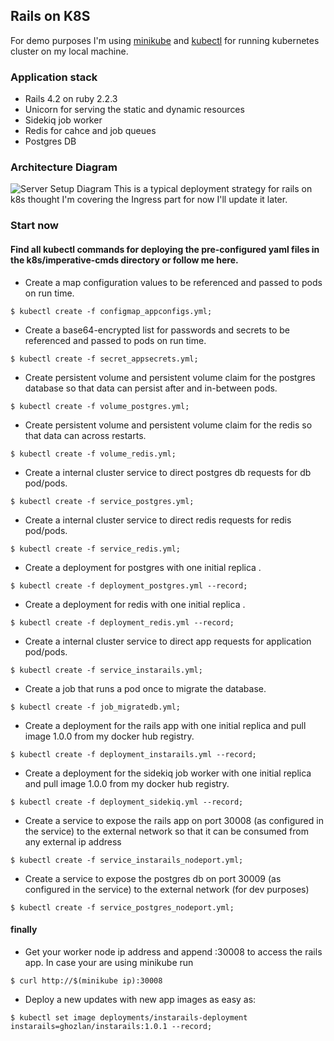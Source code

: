 ## Rails on K8S

For demo purposes I'm using [minikube]([https://kubernetes.io/docs/setup/learning-environment/minikube/](https://kubernetes.io/docs/setup/learning-environment/minikube/)) and [kubectl]([https://kubernetes.io/docs/tasks/tools/install-kubectl/](https://kubernetes.io/docs/tasks/tools/install-kubectl/)) for running kubernetes cluster on my local machine. 


### Application stack

- Rails 4.2 on ruby 2.2.3
- Unicorn for serving the static and dynamic resources 
- Sidekiq job worker
- Redis for cahce and job queues
- Postgres DB

### Architecture Diagram

![Server Setup Diagram](https://github.com/ghozln/rails-on-k8s/blob/master/rails-on-k8s.jpg) This is a typical deployment strategy for rails on k8s thought I'm covering the Ingress part for now I'll update it later.

### Start now
#### Find all kubectl commands for deploying the pre-configured yaml files in the k8s/imperative-cmds directory or follow me here.
- Create a map configuration values to be referenced and passed to pods on run time.
```
$ kubectl create -f configmap_appconfigs.yml; 
```
- Create a base64-encrypted list for passwords and secrets to be referenced and passed to pods on run time.
```
$ kubectl create -f secret_appsecrets.yml; 
```
- Create persistent volume and persistent volume claim for the postgres database so that data can persist after and in-between pods.
```
$ kubectl create -f volume_postgres.yml; 
```
- Create persistent volume and persistent volume claim for the redis so that data can across restarts.
```
$ kubectl create -f volume_redis.yml; 
```
- Create a internal cluster service to direct postgres db requests for db pod/pods.
```
$ kubectl create -f service_postgres.yml;
```
- Create a internal cluster service to direct redis requests for redis pod/pods.
```
$ kubectl create -f service_redis.yml;
```
- Create a deployment for postgres with one initial replica .
```
$ kubectl create -f deployment_postgres.yml --record;
```
- Create a deployment for redis with one initial replica .
```
$ kubectl create -f deployment_redis.yml --record;
```
- Create a internal cluster service to direct app requests for application pod/pods.
```
$ kubectl create -f service_instarails.yml; 
```
- Create a job that runs a pod once to migrate the database.
```
$ kubectl create -f job_migratedb.yml; 
```
- Create a deployment for the rails app with one initial replica and pull image 1.0.0 from my docker hub registry.
```
$ kubectl create -f deployment_instarails.yml --record; 
```
- Create a deployment for the sidekiq job worker with one initial replica and pull image 1.0.0 from my docker hub registry.
```
$ kubectl create -f deployment_sidekiq.yml --record; 
```
- Create a service to expose the rails app on port 30008 (as configured in the service) to the external network so that it can be consumed from any external ip address
```
$ kubectl create -f service_instarails_nodeport.yml; 
```
- Create a service to expose the postgres db on port 30009 (as configured  in the service) to the external network (for dev purposes)
```
$ kubectl create -f service_postgres_nodeport.yml;
```
#### finally
- Get your worker node ip address and append :30008 to access the rails app. In case your are using minikube run
```
$ curl http://$(minikube ip):30008
```
- Deploy a new updates with new app images as easy as: 
```
$ kubectl set image deployments/instarails-deployment instarails=ghozlan/instarails:1.0.1 --record;
```
